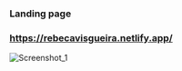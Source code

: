### Landing page
### https://rebecavisgueira.netlify.app/

![Screenshot_1](https://user-images.githubusercontent.com/82866861/133848935-2e56195c-70fc-49d1-9879-d0dea351fee4.png)
